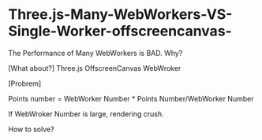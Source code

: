 # Three.js-Many-WebWorkers-VS-Single-Worker-offscreencanvas-
The Performance of Many WebWorkers is BAD. Why?

[What about?]
Three.js
OffscreenCanvas
WebWroker

[Probrem]

Points number = WebWorker Number * Points Number/WebWorker Number

If WebWroker Number is large, rendering crush.

How to solve?







